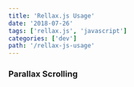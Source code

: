 ```yaml
---
title: 'Rellax.js Usage'
date: '2018-07-26'
tags: ['rellax.js', 'javascript']
categories: ['dev']
path: '/rellax-js-usage'
---
```


### Parallax Scrolling

